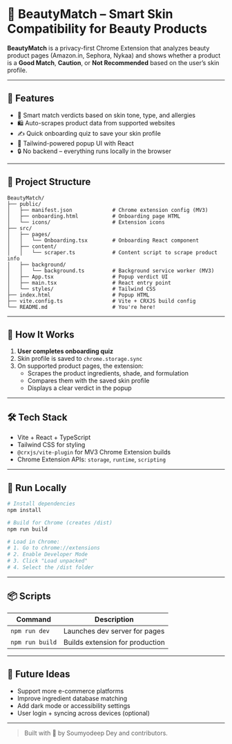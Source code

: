 # 💄 BeautyMatch – Smart Skin Compatibility for Beauty Products

**BeautyMatch** is a privacy-first Chrome Extension that analyzes beauty product pages (Amazon.in, Sephora, Nykaa) and shows whether a product is a **Good Match**, **Caution**, or **Not Recommended** based on the user’s skin profile.

---

## 🚀 Features

- 🧠 Smart match verdicts based on skin tone, type, and allergies  
- 🛍️ Auto-scrapes product data from supported websites  
- ✍️ Quick onboarding quiz to save your skin profile  
- 🎨 Tailwind-powered popup UI with React  
- 🔒 No backend – everything runs locally in the browser

---

## 📁 Project Structure

```
BeautyMatch/
├── public/
│   ├── manifest.json             # Chrome extension config (MV3)
│   ├── onboarding.html           # Onboarding page HTML
│   └── icons/                    # Extension icons
├── src/
│   ├── pages/
│   │   └── Onboarding.tsx        # Onboarding React component
│   ├── content/
│   │   └── scraper.ts            # Content script to scrape product info
│   ├── background/
│   │   └── background.ts         # Background service worker (MV3)
│   ├── App.tsx                   # Popup verdict UI
│   ├── main.tsx                  # React entry point
│   └── styles/                   # Tailwind CSS
├── index.html                    # Popup HTML
├── vite.config.ts                # Vite + CRXJS build config
└── README.md                     # You're here!
```

---

## 🧠 How It Works

1. **User completes onboarding quiz**  
2. Skin profile is saved to `chrome.storage.sync`  
3. On supported product pages, the extension:
   - Scrapes the product ingredients, shade, and formulation
   - Compares them with the saved skin profile
   - Displays a clear verdict in the popup

---

## 🛠 Tech Stack

- Vite + React + TypeScript
- Tailwind CSS for styling
- `@crxjs/vite-plugin` for MV3 Chrome Extension builds
- Chrome Extension APIs: `storage`, `runtime`, `scripting`

---

## 🧪 Run Locally

```bash
# Install dependencies
npm install

# Build for Chrome (creates /dist)
npm run build

# Load in Chrome:
# 1. Go to chrome://extensions
# 2. Enable Developer Mode
# 3. Click "Load unpacked"
# 4. Select the /dist folder
```

---

## 📦 Scripts

| Command         | Description                     |
| --------------- | ------------------------------- |
| `npm run dev`   | Launches dev server for pages   |
| `npm run build` | Builds extension for production |

---

## 🌱 Future Ideas

* Support more e-commerce platforms
* Improve ingredient database matching
* Add dark mode or accessibility settings
* User login + syncing across devices (optional)

---

> Built with 💅 by Soumyodeep Dey and contributors.
